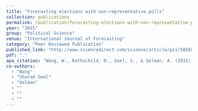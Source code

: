 ```yaml
---
title: "Forecasting elections with non-representative polls"
collection: publications
permalink: /publication/forecasting-elections-with-non-representative-polls
year: "2015"
group: "Political Science"
venue: "International Journal of Forecasting"
category: "Peer Reviewed Publication"
published_link: "http://www.sciencedirect.com/science/article/pii/S0169207014000879"
pdf: "."
apa_citation: "Wang, W., Rothschild, D., Goel, S., & Gelman, A. (2015). Forecasting elections with non-representative polls. International Journal of Forecasting, 31(3), 980-991. https://doi.org/10.1016/j.ijforecast.2014.06.001"
co-authors:
  - "Wang"
  - "Sharad Goel"
  - "Gelman"
  - ""
  - ""
  - ""
---
```

